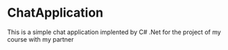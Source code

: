 # ChatApplication
This is a simple chat application implented by C# .Net for the project of my course with my partner
